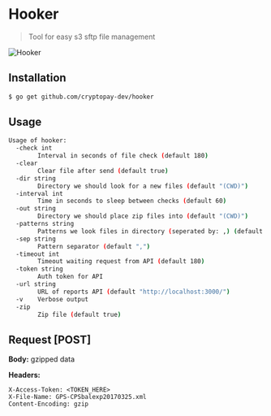 # Hooker
> Tool for easy s3 sftp file management

![Hooker](http://s4.pikabu.ru/post_img/2015/01/26/1/1422226538_2049899097.png)

## Installation
```bash
$ go get github.com/cryptopay-dev/hooker
```

## Usage
```bash
Usage of hooker:
  -check int
        Interval in seconds of file check (default 180)
  -clear
        Clear file after send (default true)
  -dir string
        Directory we should look for a new files (default "(CWD)")
  -interval int
        Time in seconds to sleep between checks (default 60)
  -out string
        Directory we should place zip files into (default "(CWD)")
  -patterns string
        Patterns we look files in directory (seperated by: ,) (default ".xml; .xlsx")
  -sep string
        Pattern separator (default ",")
  -timeout int
        Timeout waiting request from API (default 180)
  -token string
        Auth token for API
  -url string
        URL of reports API (default "http://localhost:3000/")
  -v    Verbose output
  -zip
        Zip file (default true)
```

## Request [POST]

**Body:** gzipped data

**Headers:**
```
X-Access-Token: <TOKEN_HERE>
X-File-Name: GPS-CPSbalexp20170325.xml
Content-Encoding: gzip
```

